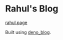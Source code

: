# Rahul's Blog
[rahul.page](https://rahul.page/)

Built using [deno_blog](https://github.com/denoland/deno_blog).
